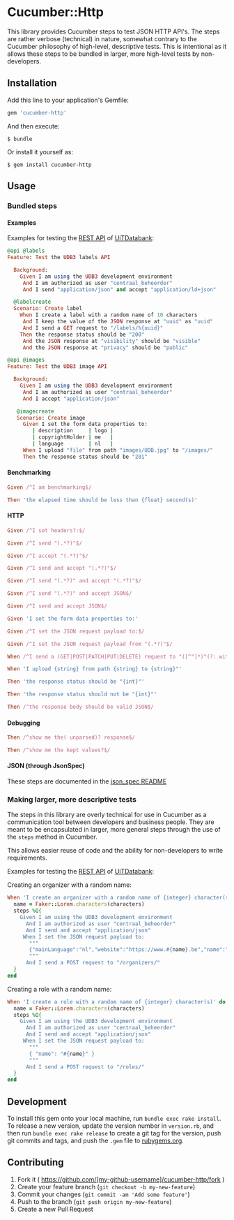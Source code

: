 # Cucumber::Http

This library provides Cucumber steps to test JSON HTTP API's. The
steps are rather verbose (technical) in nature, somewhat contrary to the
Cucumber philosophy of high-level, descriptive tests. This is intentional as
it allows these steps to be bundled in larger, more high-level tests by
non-developers.

## Installation

Add this line to your application's Gemfile:

```ruby
gem 'cucumber-http'
```

And then execute:

    $ bundle

Or install it yourself as:

    $ gem install cucumber-http

## Usage

### Bundled steps

#### Examples

Examples for testing the [REST API](https://apidoc.uitdatabank.be) of
[UiTDatabank](https://www.uitdatabank.be):

```ruby
@api @labels
Feature: Test the UDB3 labels API

  Background:
    Given I am using the UDB3 development environment
     And I am authorized as user "centraal_beheerder"
     And I send "application/json" and accept "application/ld+json"

  @labelcreate
  Scenario: Create label
    When I create a label with a random name of 10 characters
     And I keep the value of the JSON response at "uuid" as "uuid"
     And I send a GET request to "/labels/%{uuid}"
    Then the response status should be "200"
     And the JSON response at "visibility" should be "visible"
     And the JSON response at "privacy" should be "public"
```

```ruby
@api @images
Feature: Test the UDB3 image API

  Background:
    Given I am using the UDB3 development environment
     And I am authorized as user "centraal_beheerder"
     And I accept "application/json"

   @imagecreate
   Scenario: Create image
     Given I set the form data properties to:
        | description     | logo |
        | copyrightHolder | me   |
        | language        | nl   |
     When I upload "file" from path "images/UDB.jpg" to "/images/"
     Then the response status should be "201"
```

#### Benchmarking

```ruby
Given /^I am benchmarking$/
```

```ruby
Then 'the elapsed time should be less than {float} second(s)'
```

#### HTTP

```ruby
Given /^I set headers?:$/
```

```ruby
Given /^I send "(.*?)"$/
```

```ruby
Given /^I accept "(.*?)"$/
```

```ruby
Given /^I send and accept "(.*?)"$/
```

```ruby
Given /^I send "(.*?)" and accept "(.*?)"$/
```

```ruby
Given /^I send "(.*?)" and accept JSON$/
```

```ruby
Given /^I send and accept JSON$/
```

```ruby
Given 'I set the form data properties to:'
```

```ruby
Given /^I set the JSON request payload to:$/
```

```ruby
Given /^I set the JSON request payload from "(.*?)"$/
```

```ruby
When /^I send a (GET|POST|PATCH|PUT|DELETE) request to "([^"]*)"(?: with parameters?:)?$/
```

```ruby
When 'I upload {string} from path {string} to {string}"'
```

```ruby
Then 'the response status should be "{int}"'
```

```ruby
Then 'the response status should not be "{int}"'
```

```ruby
Then /^the response body should be valid JSON$/
```

#### Debugging

```ruby
Then /^show me the( unparsed)? response$/
```

```ruby
Then /^show me the kept values?$/
```

#### JSON (through JsonSpec)

These steps are documented in the [json_spec README](https://github.com/collectiveidea/json_spec#cucumber)

### Making larger, more descriptive tests

The steps in this library are overly technical for use in Cucumber as a communication
tool between developers and business people. They are meant to be encapsulated in
larger, more general steps through the use of the `steps` method in Cucumber.

This allows easier reuse of code and the ability for non-developers to write
requirements.

Examples for testing the [REST API](https://apidoc.uitdatabank.be) of
[UiTDatabank](https://www.uitdatabank.be):

Creating an organizer with a random name:
```ruby
When 'I create an organizer with a random name of {integer} character(s)' do |characters|
  name = Faker::Lorem.characters(characters)
  steps %Q{
    Given I am using the UDB3 development environment
      And I am authorized as user "centraal_beheerder"
      And I send and accept "application/json"
     When I set the JSON request payload to:
       """
       {"mainLanguage":"nl","website":"https://www.#{name}.be","name":"#{name}","contact":[]}
       """
      And I send a POST request to "/organizers/"
  }
end
```

Creating a role with a random name:
```ruby
When 'I create a role with a random name of {integer} character(s)' do |characters|
  name = Faker::Lorem.characters(characters)
  steps %Q{
    Given I am using the UDB3 development environment
      And I am authorized as user "centraal_beheerder"
      And I send and accept "application/json"
     When I set the JSON request payload to:
       """
       { "name": "#{name}" }
       """
      And I send a POST request to "/roles/"
  }
end
```

## Development

To install this gem onto your local machine, run `bundle exec rake install`. To release a new version, update the version number in `version.rb`, and then run `bundle exec rake release` to create a git tag for the version, push git commits and tags, and push the `.gem` file to [rubygems.org](https://rubygems.org).

## Contributing

1. Fork it ( https://github.com/[my-github-username]/cucumber-http/fork )
2. Create your feature branch (`git checkout -b my-new-feature`)
3. Commit your changes (`git commit -am 'Add some feature'`)
4. Push to the branch (`git push origin my-new-feature`)
5. Create a new Pull Request
